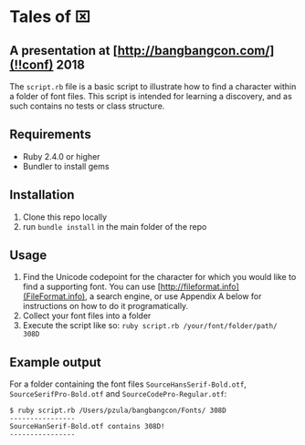 # Tales of ⌧
## A presentation at [http://bangbangcon.com/](!!conf) 2018

The `script.rb` file is a basic script to illustrate how to find a character within a folder of
font files. This script is intended for learning a discovery, and as such contains no tests or class structure.

## Requirements

- Ruby 2.4.0 or higher
- Bundler to install gems

## Installation

1. Clone this repo locally
2. run `bundle install` in the main folder of the repo

## Usage

1. Find the Unicode codepoint for the character for which you would like to find a supporting font. You can use [http://fileformat.info](FileFormat.info),
a search engine, or use Appendix A below for instructions on how to do it programatically.
2. Collect your font files into a folder
3. Execute the script like so: `ruby script.rb /your/font/folder/path/ 308D`

## Example output

For a folder containing the font files `SourceHansSerif-Bold.otf`, `SourceSerifPro-Bold.otf` and `SourceCodePro-Regular.otf`:

```
$ ruby script.rb /Users/pzula/bangbangcon/Fonts/ 308D
----------------
SourceHanSerif-Bold.otf contains 308D!
----------------

```





